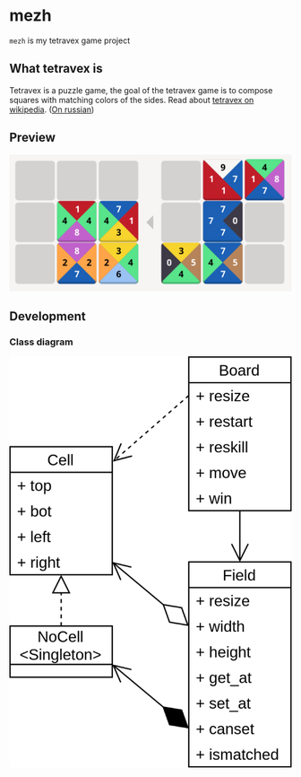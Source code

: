 # mezh

`mezh` is my tetravex game project

## What tetravex is

Tetravex is a puzzle game, the goal of the tetravex game is to compose squares with matching colors of the sides.
Read about [tetravex on wikipedia](https://en.wikipedia.org/wiki/Edge-matching_puzzle).
([On russian](https://ru.wikipedia.org/wiki/Тетравекс))

## Preview

![Preview of the game](misc/preview.png)

## Development

### Class diagram

![Diagram of classes](misc/clsdia.png)

